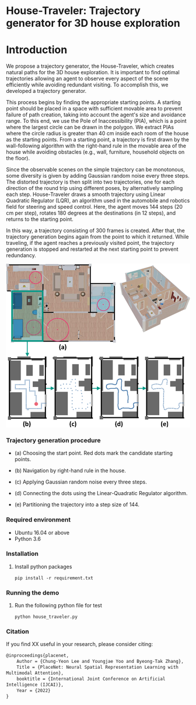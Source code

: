 # House-Traveler: Trajectory generator for 3D house exploration

# Introduction

We propose a trajectory generator, the House-Traveler, which creates natural paths for the 3D house exploration. It is important to find optimal trajectories allowing an agent to observe every aspect of the scene efficiently while avoiding redundant visiting. To accomplish this, we developed a trajectory generator. 

This process begins by finding the appropriate starting points. A starting point should be placed in a space with sufficient movable area to prevent failure of path creation, taking into account the agent's size and avoidance range. To this end, we use the Pole of Inaccessibility (PIA), which is a point where the largest circle can be drawn in the polygon. We extract PIAs where the circle radius is greater than 40 cm inside each room of the house as the starting points. From a starting point, a trajectory is first drawn by the wall-following algorithm with the right-hand rule in the movable area of the house while avoiding obstacles (e.g., wall, furniture, household objects on the floor).

Since the observable scenes on the simple trajectory can be monotonous, some diversity is given by adding Gaussian random noise every three steps. The distorted trajectory is then split into two trajectories, one for each direction of the round trip using different poses, by alternatively sampling each step. House-Traveler draws a smooth trajectory using Linear Quadratic Regulator (LQR), an algorithm used in the automobile and robotics field for steering and speed control. Here, the agent moves 144 steps (20 cm per step), rotates 180 degrees at the destinations (in 12 steps), and returns to the starting point.

In this way, a trajectory consisting of 300 frames is created. After that, the trajectory generation begins again from the point to which it returned. While traveling, if the agent reaches a previously visited point, the trajectory generation is stopped and restarted at the next starting point to prevent redundancy.

<p align="center"><img src="./data/house-traveler.png" /></p>



### Trajectory generation procedure

- (a) Choosing the start point. Red dots mark the candidate starting points. 

- (b) Navigation by right-hand rule in the house. 

- (c) Applying Gaussian random noise every three steps. 

- (d) Connecting the dots using the Linear-Quadratic Regulator algorithm. 

- (e) Partitioning the trajectory into a step size of 144.



### Required environment

- Ubuntu 16.04 or above
- Python 3.6



### Installation

1. Install python packages

   ```Shell
   pip install -r requirement.txt
   ```



### Running the demo

1. Run the following python file for test 

   ```Shell
   python house_traveler.py
   ```



### Citation

If you find XX useful in your research, please consider citing:

    @inproceedings{placenet,
        Author = {Chung-Yeon Lee and Youngjae Yoo and Byeong-Tak Zhang},
        Title = {PlaceNet: Neural Spatial Representation Learning with Multimodal Attention},
        booktitle = {International Joint Conference on Artificial Intelligence (IJCAI)},
        Year = {2022}
    }

